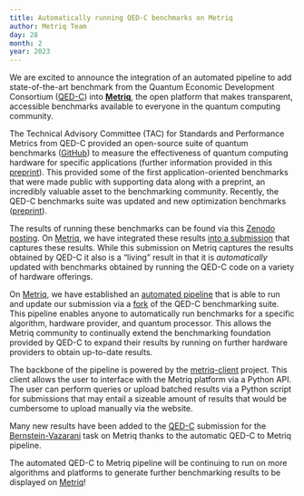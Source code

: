 ```yaml
---
title: Automatically running QED-C benchmarks on Metriq
author: Metriq Team
day: 28
month: 2
year: 2023
---
```


We are excited to announce the integration of an automated pipeline to add
state-of-the-art benchmark from the Quantum Economic Development Consortium
([QED-C](https://quantumconsortium.org/)) into
[**Metriq**](https://metriq.info/), the open platform that makes transparent,
accessible benchmarks available to everyone in the quantum computing community.

The Technical Advisory Committee (TAC) for Standards and Performance Metrics
from QED-C provided an open-source suite of quantum benchmarks
([GitHub](https://github.com/SRI-International/QC-App-Oriented-Benchmarks)) to
measure the effectiveness of quantum computing hardware for specific
applications (further information provided in this
[preprint](https://arxiv.org/abs/2110.03137)). This provided some of the first
application-oriented benchmarks that were made public with supporting data along
with a preprint, an incredibly valuable asset to the benchmarking community.
Recently, the QED-C benchmarks suite was updated and new optimization
benchmarks ([preprint](https://arxiv.org/abs/2302.02278)).

The results of running these benchmarks can be found via this [Zenodo
posting](https://zenodo.org/record/6972744#.Y9v-oBzMJkg).  On
[Metriq](https://metriq.info/), we have integrated these results [into a
submission](https://metriq.info/Submission/14) that captures these results.
While this submission on Metriq captures the results obtained by QED-C it also
is a “living” result in that it is *automatically* updated with benchmarks
obtained by running the QED-C code on a variety of hardware offerings. 

On [Metriq](https://metriq.info/), we have established an [automated
pipeline](https://github.com/unitaryfund/metriq-api/tree/main/benchmark) that
is able to run and update our submission via a
[fork](https://github.com/unitaryfund/QC-App-Oriented-Benchmarks) of the QED-C
benchmarking suite. This pipeline enables anyone to automatically run
benchmarks for a specific algorithm, hardware provider, and quantum processor.
This allows the Metriq community to continually extend the benchmarking
foundation provided by QED-C to expand their results by running on further
hardware providers to obtain up-to-date results.

The backbone of the pipeline is powered by the
[metriq-client](https://github.com/unitaryfund/metriq-client) project. This
client allows the user to interface with the Metriq platform via a Python API.
The user can perform queries or upload batched results via a Python script for
submissions that may entail a sizeable amount of results that would be
cumbersome to upload manually via the website.

Many new results have been added to the
[QED-C](https://metriq.info/Submission/14) submission for the
[Bernstein-Vazarani](https://metriq.info/Task/150) task on Metriq thanks to the
automatic QED-C to Metriq pipeline. 

The automated QED-C to Metriq pipeline will be continuing to run on more
algorithms and platforms to generate further benchmarking results to be
displayed on [Metriq](https://metriq.info/)!